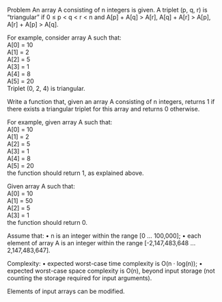 Problem
An array A consisting of n integers is given. A triplet (p, q, r) is “triangular” if 0 ≤ p < q < r < n and A[p] + A[q] > A[r], A[q] + A[r] > A[p], A[r] + A[p] > A[q].

For example, consider array A such that:   
A[0] = 10  
A[1] = 2  
A[2] = 5  
A[3] = 1  
A[4] = 8  
A[5] = 20  
Triplet (0, 2, 4) is triangular.

Write a function that, given an array A consisting of n integers, returns 1 if there exists a triangular triplet for this array and returns 0 otherwise.

For example, given array A such that:   
A[0] = 10  
A[1] = 2  
A[2] = 5  
A[3] = 1  
A[4] = 8  
A[5] = 20  
the function should return 1, as explained above.

Given array A such that:   
A[0] = 10  
A[1] = 50  
A[2] = 5  
A[3] = 1  
the function should return 0.

Assume that:
• n is an integer within the range [0 … 100,000];
• each element of array A is an integer within the range [-2,147,483,648 … 2,147,483,647].

Complexity:
• expected worst-case time complexity is O(n · log(n));
• expected worst-case space complexity is O(n), beyond input storage (not counting the storage required for input arguments).

Elements of input arrays can be modified.
